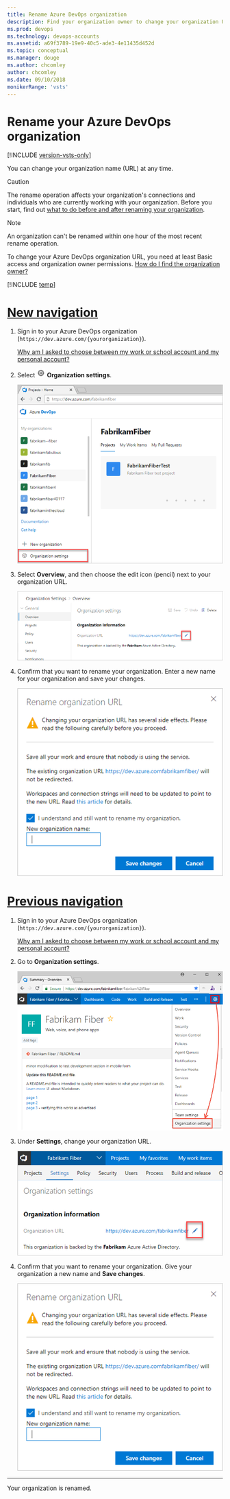 ```yaml
---
title: Rename Azure DevOps organization
description: Find your organization owner to change your organization URL or provide a new name. What to do before and after renaming your organization.
ms.prod: devops
ms.technology: devops-accounts
ms.assetid: a69f3789-19e9-40c5-ade3-4e11435d452d
ms.topic: conceptual
ms.manager: douge
ms.author: chcomley
author: chcomley
ms.date: 09/10/2018
monikerRange: 'vsts'
---
```


# Rename your Azure DevOps organization

[!INCLUDE [version-vsts-only](../../_shared/version-vsts-only.md)]

You can change your organization name (URL) at any time.

> [!Caution]
> The rename operation affects your organization's connections and individuals who are currently working with your organization. Before you start, find out [what to do before and after renaming your organization](https://support.microsoft.com/kb/2793597).

> [!NOTE]
> An organization can't be renamed within one hour of the most recent rename operation.

To change your Azure DevOps organization URL, you need at least Basic access and organization owner permissions. 
[How do I find the organization owner?](faq-delete-restore-vsts-organization.md#find-owner)

[!INCLUDE [temp](../../_shared/new-navigation.md)] 

# [New navigation](#tab/new-nav)

1. Sign in to your Azure DevOps organization (`https://dev.azure.com/{yourorganization}`).

   [Why am I asked to choose between my work or school account and my personal account?](faq-create-organization.md#ChooseOrgAcctMSAcct)

2. Select ![gear icon](../../_img/icons/gear-icon.png) **Organization settings**.

   ![Open Organization settings](../../_shared/_img/settings/open-admin-settings-vert.png)

3. Select **Overview**, and then choose the edit icon (pencil) next to your organization URL.

   ![Rename you organization](_img/rename-vso-organization/rename-organization-new.png)

4. Confirm that you want to rename your organization. Enter a new name for your organization and save your changes.

   ![Enter new organization name and save changes](_img/rename-vso-organization/vsoconfirmorganizationrename.png)

# [Previous navigation](#tab/previous-nav)

1. Sign in to your Azure DevOps organization (`https://dev.azure.com/{yourorganization}`).

   [Why am I asked to choose between my work or school account and my personal account?](faq-create-organization.md#ChooseOrgAcctMSAcct)

2. Go to  **Organization settings**.

   ![Go to organization settings](../../_shared/_img/settings/open-account-settings.png)

3. Under **Settings**, change your organization URL.

   ![Change your organization name](_img/rename-vso-organization/vsorenameorganization.png)

4. Confirm that you want to rename your organization. Give your organization a new name and **Save changes**.

   ![Confirm rename of your organization and provide a new organization name](_img/rename-vso-organization/vsoconfirmorganizationrename.png)

---

Your organization is renamed.

